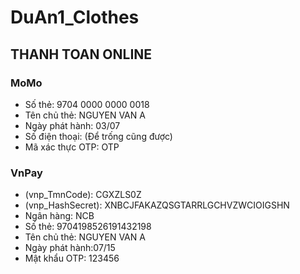 # DuAn1_Clothes

## THANH TOAN ONLINE

### MoMo
- Số thẻ: 9704 0000 0000 0018
- Tên chủ thẻ: NGUYEN VAN A
- Ngày phát hành: 03/07
- Số điện thoại: (Để trống cũng được)
- Mã xác thực OTP: OTP

### VnPay
- (vnp_TmnCode): CGXZLS0Z
- (vnp_HashSecret): XNBCJFAKAZQSGTARRLGCHVZWCIOIGSHN
- Ngân hàng: NCB
- Số thẻ: 9704198526191432198
- Tên chủ thẻ: NGUYEN VAN A
- Ngày phát hành:07/15
- Mật khẩu OTP: 123456